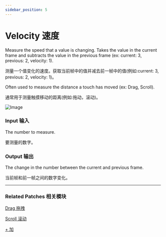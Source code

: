 ```yaml
---
sidebar_position: 5
---
```


# Velocity 速度

Measure the speed that a value is changing. Takes the value in the current frame and subtracts the value in the previous frame (ex: current: 3, previous: 2, velocity: 1).

测量一个值变化的速度。获取当前帧中的值并减去前一帧中的值(例如:current: 3, previous: 2, velocity: 1)。

Often used to measure the distance a touch has moved (ex: Drag, Scroll).

通常用于测量触摸移动的距离(例如:拖动，滚动)。

![Image](@site/static/img/docs/Utility/velocity.png)

### Input 输入

The number to measure.

要测量的数字。

### Output 输出

The change in the number between the current and previous frame.

当前帧和前一帧之间的数字变化。

------

### Related Patches 相关模块

[Drag 拖拽](./../Interaction/Drag.md)

[Scroll 滚动](./../Interaction/Scroll.md)

[+ 加](./../Math/+.md)
